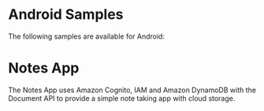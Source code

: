 # Android Samples

The following samples are available for Android:

# Notes App

The Notes App uses Amazon Cognito, IAM and Amazon DynamoDB with the
Document API to provide a simple note taking app with cloud storage.


